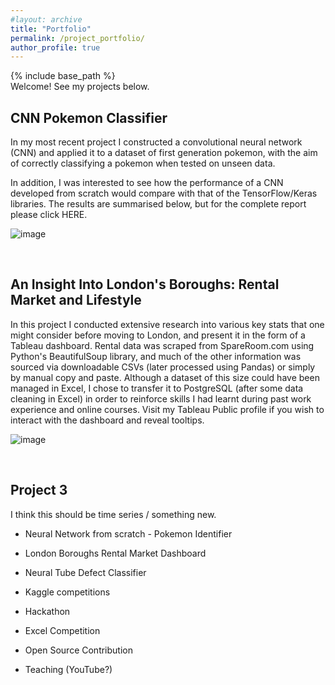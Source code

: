 ```yaml
---
#layout: archive
title: "Portfolio"
permalink: /project_portfolio/
author_profile: true
---
```


{% include base_path %}
<br>
Welcome! See my projects below.

<h2> CNN Pokemon Classifier </h2>

In my most recent project I constructed a convolutional neural network (CNN) and applied it to a dataset of first generation pokemon, with the aim of correctly classifying a pokemon when tested on unseen data.

In addition, I was interested to see how the performance of a CNN developed from scratch would compare with that of the TensorFlow/Keras libraries. The results are summarised below, but for the complete report please click HERE.

![image](rzedward.github.io/images/500x300.png)

<br>

<h2> An Insight Into London's Boroughs: Rental Market and Lifestyle </h2>

In this project I conducted extensive research into various key stats that one might consider before moving to London, and present it in the form of a Tableau dashboard. Rental data was scraped from SpareRoom.com using Python's BeautifulSoup library, and much of the other information was sourced via downloadable CSVs (later processed using Pandas) or simply by manual copy and paste. Although a dataset of this size could have been managed in Excel, I chose to transfer it to PostgreSQL (after some data cleaning in Excel) in order to reinforce skills I had learnt during past work experience and online courses. Visit my Tableau Public profile if you wish to interact with the dashboard and reveal tooltips.

![image](rzedward.github.io/images/500x300.png)

<br>

<h2> Project 3 </h2>

I think this should be time series / something new.

* Neural Network from scratch - Pokemon Identifier
* London Boroughs Rental Market Dashboard
* Neural Tube Defect Classifier

* Kaggle competitions
* Hackathon
* Excel Competition
* Open Source Contribution
* Teaching (YouTube?)